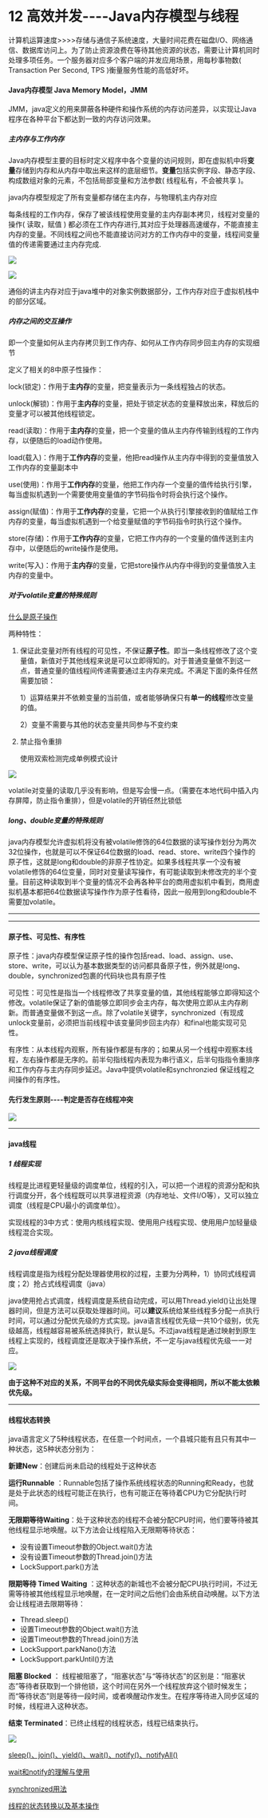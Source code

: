 # 12 高效并发----Java内存模型与线程

计算机运算速度>>>>存储与通信子系统速度，大量时间花费在磁盘I/O、网络通信、数据库访问上。为了防止资源浪费在等待其他资源的状态，需要让计算机同时处理多项任务。一个服务器对应多个客户端的并发应用场景，用每秒事物数( Transaction Per Second, TPS )衡量服务性能的高低好坏。

#### Java内存模型 Java Memory Model，JMM

JMM，java定义的用来屏蔽各种硬件和操作系统的内存访问差异，以实现让Java程序在各种平台下都达到一致的内存访问效果。

##### 主内存与工作内存

Java内存模型主要的目标时定义程序中各个变量的访问规则，即在虚拟机中将**变量**存储到内存和从内存中取出来这样的底层细节。**变量**包括实例字段、静态字段、构成数组对象的元素，不包括局部变量和方法参数( 线程私有，不会被共享 )。

java内存模型规定了所有变量都存储在主内存，与物理机主内存对应

每条线程的工作内存，保存了被该线程使用变量的主内存副本拷贝，线程对变量的操作( 读取，赋值 ) 都必须在工作内存进行,其对应于处理器高速缓存，不能直接主内存的变量。不同线程之间也不能直接访问对方的工作内存中的变量，线程间变量值的传递需要通过主内存完成.

![](pic/mainandworkmemory1.PNG)

![](pic/mainandworkmemory2.PNG)

通俗的讲主内存对应于java堆中的对象实例数据部分，工作内存对应于虚拟机栈中的部分区域。

##### 内存之间的交互操作

即一个变量如何从主内存拷贝到工作内存、如何从工作内存同步回主内存的实现细节

定义了相关的8中原子性操作：

lock(锁定)：作用于**主内存**的变量，把变量表示为一条线程独占的状态。

unlock(解锁)：作用于**主内存**的变量，把处于锁定状态的变量释放出来，释放后的变量才可以被其他线程锁定。

read(读取)：作用于**主内存**的变量，把一个变量的值从主内存传输到线程的工作内存，以便随后的load动作使用。

load(载入)：作用于**工作内存**的变量，他把read操作从主内存中得到的变量值放入工作内存的变量副本中

use(使用)：作用于**工作内存**的变量，他把工作内存一个变量的值传给执行引擎，每当虚拟机遇到一个需要使用变量值的字节码指令时将会执行这个操作。

assign(赋值)：作用于**工作内存**的变量，它把一个从执行引擎接收到的值赋给工作内存的变量，每当虚拟机遇到一个给变量赋值的字节码指令时执行这个操作。

store(存储)：作用于**工作内存**的变量，它把工作内存的一个变量的值传送到主内存中，以便随后的write操作是使用。

write(写入)：作用于**主内存**的变量，它把store操作从内存中得到的变量值放入主内存的变量中。

##### 对于volatile变量的特殊规则

[什么是原子操作](https://www.jianshu.com/p/4e6d4da1434a)

两种特性：

1. 保证此变量对所有线程的可见性，不保证**原子性**。即当一条线程修改了这个变量值，新值对于其他线程来说是可以立即得知的。对于普通变量做不到这一点，普通变量的值线程间传递需要通过主内存来完成。不满足下面的条件任然需要加锁：

   1）运算结果并不依赖变量的当前值，或者能够确保只有**单一的线程**修改变量的值。

   2）变量不需要与其他的状态变量共同参与不变约束

2. 禁止指令重排

   使用双索检测完成单例模式设计

![](pic\dlc.PNG)

volatile对变量的读取几乎没有影响，但是写会慢一点。（需要在本地代码中插入内存屏障，防止指令重排），但是volatile的开销任然比锁低

##### long、double变量的特殊规则

java内存模型允许虚拟机将没有被volatile修饰的64位数据的读写操作划分为两次32位操作，也就是可以不保证64位数据的load、read、store、write四个操作的原子性，这就是long和double的非原子性协定。如果多线程共享一个没有被volatile修饰的64位变量，同时对变量读写操作，有可能读取到未修改完的半个变量。目前这种读取到半个变量的情况不会再各种平台的商用虚拟机中看到，商用虚拟机基本都把64位数据读写操作作为原子性看待，因此一般用到long和double不需要加volatile。

----

----

#### 原子性、可见性、有序性

原子性：java内存模型保证原子性的操作包括read、load、assign、use、store、write，可以认为基本数据类型的访问都具备原子性，例外就是long、double，synchronized包裹的代码块也具有原子性

可见性：可见性是指当一个线程修改了共享变量的值，其他线程能够立即得知这个修改。volatile保证了新的值能够立即同步会主内存，每次使用立即从主内存刷新。而普通变量做不到这一点。除了volatile关键字，synchronized（有现成unlock变量前，必须把当前线程中该变量同步回主内存）和final也能实现可见性。

有序性：从本线程内观察，所有操作都是有序的；如果从另一个线程中观察本线程，左右操作都是无序的。前半句指线程内表现为串行语义，后半句指指令重排序和工作内存与主内存同步延迟。Java中提供volatile和synchronzied 保证线程之间操作的有序性。

#### 先行发生原则----判定是否存在线程冲突

![](pic/happens_before.PNG)

-------

#### java线程

##### 1 线程实现

线程是比进程更轻量级的调度单位，线程的引入，可以把一个进程的资源分配和执行调度分开，各个线程既可以共享进程资源（内存地址、文件I/O等），又可以独立调度（线程是CPU最小的调度单位）。

实现线程的3中方式：使用内核线程实现、使用用户线程实现、使用用户加轻量级线程混合实现。

##### 2 java线程调度

线程调度是指为线程分配处理器使用权的过程，主要为分两种，1）协同式线程调度；2）抢占式线程调度（java）

java使用抢占式调度，线程调度是系统自动完成，可以用Thread.yield()让出处理器时间，但是方法可以获取处理器时间。可以**建议**系统给某些线程多分配一点执行时间，可以通过分配优先级的方式实现。java语言线程优先级一共10个级别，优先级越高，线程越容易被系统选择执行，默认是5。不过java线程是通过映射到原生线程上实现的，线程调度还是取决于操作系统，不一定与java线程优先级一一对应。

![](pic/thread2windows_map.PNG)

**由于这种不对应的关系，不同平台的不同优先级实际会变得相同，所以不能太依赖优先级。**

----

#### 线程状态转换

java语言定义了5种线程状态，在任意一个时间点，一个县城只能有且只有其中一种状态，这5种状态分别为：

**新建New**：创建后尚未启动的线程处于这种状态

**运行Runnable** ：Runnable包括了操作系统线程状态的Running和Ready，也就是处于此状态的线程可能正在执行，也有可能正在等待着CPU为它分配执行时间。

**无限期等待Waiting**：处于这种状态的线程不会被分配CPU时间，他们要等待被其他线程显示地唤醒。以下方法会让线程陷入无限期等待状态：

* 没有设置Timeout参数的Object.wait()方法
* 没有设置Timeout参数的Thread.join()方法
* LockSupport.park()方法

**限期等待 Timed Waiting** ：这种状态的新城也不会被分配CPU执行时间，不过无需等待被其他线程显示地唤醒，在一定时间之后他们会由系统自动唤醒。以下方法会让线程进去限期等待：

* Thread.sleep()
* 设置Timeout参数的Object.wait()方法
* 设置Timeout参数的Thread.join()方法
* LockSupport.parkNano()方法
* LockSupport.parkUntil()方法

**阻塞 Blocked** ： 线程被阻塞了，“阻塞状态”与“等待状态”的区别是：“阻塞状态”等待者获取到一个排他锁，这个时间在另外一个线程放弃这个锁时候发生；而“等待状态”则是等待一段时间，或者唤醒动作发生。在程序等待进入同步区域的时候，线程进入这种状态。

**结束 Terminated**：已终止线程的线程状态，线程已结束执行。

![](pic/thread_status.PNG)

<font color="red">[sleep()、join()、yield()、wait()、notify()、notifyAll()](https://dylanxu.iteye.com/blog/1322066/)</font>

[wait和notify的理解与使用](https://www.cnblogs.com/eer123/p/7880789.html)

[synchronized用法](https://www.jianshu.com/p/d53bf830fa09)

[线程的状态转换以及基本操作](https://www.jianshu.com/p/f65ea68a4a7f)

